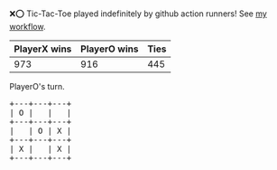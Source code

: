 :x::o: Tic-Tac-Toe played indefinitely by github action runners! See [my workflow](.github/workflows/play.yaml).

|PlayerX wins|PlayerO wins|Ties|
|-|-|-|
|973|916|445|

PlayerO's turn.

<pre>
+---+---+---+
| O |   |   |
+---+---+---+
|   | O | X |
+---+---+---+
| X |   | X |
+---+---+---+
</pre>